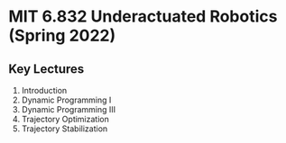 # MIT 6.832 Underactuated Robotics (Spring 2022)


## Key Lectures

01. Introduction
03. Dynamic Programming I
06. Dynamic Programming III
11. Trajectory Optimization
13. Trajectory Stabilization
